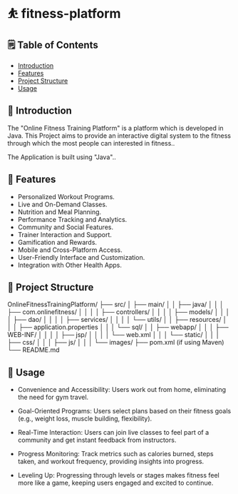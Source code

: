 # ⛹️ fitness-platform

## 🗒️ Table of Contents
   - [Introduction](#introduction)
   - [Features](#features)
   - [Project Structure](#project-structure)
   - [Usage](#usage)

## 📖 Introduction
The "Online Fitness Training Platform" is a platform which is developed in Java. This Project aims to provide an interactive digital system to the fitness through which the most people can interested in fitness..

The Application is built using "Java"..

## 💫 Features
 - Personalized Workout Programs.
 - Live and On-Demand Classes.
 - Nutrition and Meal Planning.
 - Performance Tracking and Analytics.
 - Community and Social Features.
 - Trainer Interaction and Support.
 - Gamification and Rewards.
 - Mobile and Cross-Platform Access.
 - User-Friendly Interface and Customization.
 - Integration with Other Health Apps.

## 📂 Project Structure
OnlineFitnessTrainingPlatform/
├── src/
│   ├── main/
│   │   ├── java/
│   │   │   ├── com.onlinefitness/
│   │   │   │   ├── controllers/
│   │   │   │   ├── models/
│   │   │   │   ├── dao/
│   │   │   │   ├── services/
│   │   │   │   └── utils/
│   │   ├── resources/
│   │   │   ├── application.properties
│   │   │   └── sql/
│   │   ├── webapp/
│   │   │   ├── WEB-INF/
│   │   │   │   ├── jsp/
│   │   │   │   └── web.xml
│   │   │   └── static/
│   │   │       ├── css/
│   │   │       ├── js/
│   │   │       └── images/
├── pom.xml (if using Maven)
└── README.md

## 👾 Usage

 - Convenience and Accessibility: Users work out from home, eliminating the need for gym travel.

 - Goal-Oriented Programs: Users select plans based on their fitness goals (e.g., weight loss, muscle building, flexibility).

 - Real-Time Interaction: Users can join live classes to feel part of a community and get instant feedback from instructors.

 - Progress Monitoring: Track metrics such as calories burned, steps taken, and workout frequency, providing insights into progress.

 - Leveling Up: Progressing through levels or stages makes fitness feel more like a game, keeping users engaged and excited to continue.
